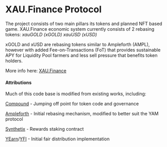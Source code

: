 XAU.Finance Protocol
=================

The project consists of two main pillars its tokens and planned NFT based game. 
XAU.Finance economic system currently consists of 2 rebasing tokens:
*xauGOLD (xGOLD)*
*xauUSD (xUSD)*

xGOLD and xUSD are rebasing tokens similar to Ampleforth (AMPL), however with added Fee-on-Transactions (FoT) that provides sustainable APY for Liquidity Pool farmers and less sell pressure that benefits token holders.

More info here: [XAU.Finance](https://xau.finance)


#### Attributions
Much of this code base is modified from existing works, including:

[Compound](https://compound.finance) - Jumping off point for token code and governance

[Ampleforth](https://ampleforth.org) - Initial rebasing mechanism, modified to better suit the YAM protocol

[Synthetix](https://synthetix.io) - Rewards staking contract

[YEarn](https://yearn.finance)/[YFI](https://ygov.finance) - Initial fair distribution implementation
